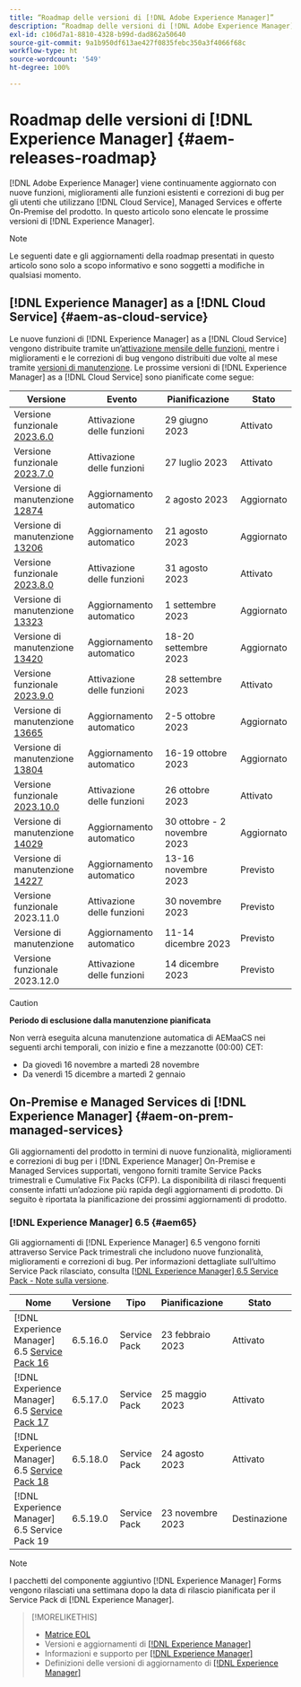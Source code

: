 ```yaml
---
title: “Roadmap delle versioni di [!DNL Adobe Experience Manager]”
description: “Roadmap delle versioni di [!DNL Adobe Experience Manager]”
exl-id: c106d7a1-8810-4328-b99d-dad862a50640
source-git-commit: 9a1b950df613ae427f0835febc350a3f4066f68c
workflow-type: ht
source-wordcount: '549'
ht-degree: 100%

---
```


# Roadmap delle versioni di [!DNL Experience Manager] {#aem-releases-roadmap}

[!DNL Adobe Experience Manager] viene continuamente aggiornato con nuove funzioni, miglioramenti alle funzioni esistenti e correzioni di bug per gli utenti che utilizzano [!DNL Cloud Service], Managed Services e offerte On-Premise del prodotto. In questo articolo sono elencate le prossime versioni di [!DNL Experience Manager].

>[!NOTE]
>
>Le seguenti date e gli aggiornamenti della roadmap presentati in questo articolo sono solo a scopo informativo e sono soggetti a modifiche in qualsiasi momento.

## [!DNL Experience Manager] as a [!DNL Cloud Service] {#aem-as-cloud-service}

Le nuove funzioni di [!DNL Experience Manager] as a [!DNL Cloud Service] vengono distribuite tramite un’[attivazione mensile delle funzioni](https://experienceleague.adobe.com/docs/experience-manager-cloud-service/content/release-notes/release-notes/release-notes-current.html?lang=it), mentre i miglioramenti e le correzioni di bug vengono distribuiti due volte al mese tramite [versioni di manutenzione](https://experienceleague.adobe.com/docs/experience-manager-cloud-service/content/release-notes/maintenance/latest.html?lang=it).
Le prossime versioni di [!DNL Experience Manager] as a [!DNL Cloud Service] sono pianificate come segue:

| Versione | Evento | Pianificazione | Stato |
|---|---|---|---|
| Versione funzionale [2023.6.0](https://experienceleague.adobe.com/docs/experience-manager-cloud-service/content/release-notes/release-notes/2023/release-notes-2023-6-0.html?lang=it) | Attivazione delle funzioni | 29 giugno 2023 | Attivato |
| Versione funzionale [2023.7.0](https://experienceleague.adobe.com/docs/experience-manager-cloud-service/content/release-notes/release-notes/2023/release-notes-2023-7-0.html?lang=it) | Attivazione delle funzioni | 27 luglio 2023 | Attivato |
| Versione di manutenzione [12874](https://experienceleague.adobe.com/docs/experience-manager-cloud-service/content/release-notes/maintenance/2023/2023.8.0.html?lang=it#release-12874) | Aggiornamento automatico | 2 agosto 2023 | Aggiornato |
| Versione di manutenzione [13206](https://experienceleague.adobe.com/docs/experience-manager-cloud-service/content/release-notes/maintenance/2023/2023.8.0.html?lang=it#release-13206) | Aggiornamento automatico | 21 agosto 2023 | Aggiornato |
| Versione funzionale [2023.8.0](https://experienceleague.adobe.com/docs/experience-manager-cloud-service/content/release-notes/release-notes/2023/release-notes-2023-8-0.html?lang=it) | Attivazione delle funzioni | 31 agosto 2023 | Attivato |
| Versione di manutenzione [13323](https://experienceleague.adobe.com/docs/experience-manager-cloud-service/content/release-notes/maintenance/2023/2023.9.0.html?lang=it#release-13323) | Aggiornamento automatico | 1 settembre 2023 | Aggiornato |
| Versione di manutenzione [13420](https://experienceleague.adobe.com/docs/experience-manager-cloud-service/content/release-notes/maintenance/2023/2023.9.0.html?lang=it#release-13420) | Aggiornamento automatico | 18-20 settembre 2023 | Aggiornato |
| Versione funzionale [2023.9.0](https://experienceleague.adobe.com/docs/experience-manager-cloud-service/content/release-notes/release-notes/2023/release-notes-2023-9-0.html?lang=it) | Attivazione delle funzioni | 28 settembre 2023 | Attivato |
| Versione di manutenzione [13665](https://experienceleague.adobe.com/docs/experience-manager-cloud-service/content/release-notes/maintenance/2023/2023.10.0.html?lang=it#release-13665) | Aggiornamento automatico | 2-5 ottobre 2023 | Aggiornato |
| Versione di manutenzione [13804](https://experienceleague.adobe.com/docs/experience-manager-cloud-service/content/release-notes/maintenance/2023/2023.10.0.html?lang=it#release-13804) | Aggiornamento automatico | 16-19 ottobre 2023 | Aggiornato |
| Versione funzionale [2023.10.0](https://experienceleague.adobe.com/docs/experience-manager-cloud-service/content/release-notes/release-notes/release-notes-current.html?lang=it) | Attivazione delle funzioni | 26 ottobre 2023 | Attivato |
| Versione di manutenzione [14029](https://experienceleague.adobe.com/docs/experience-manager-cloud-service/content/release-notes/maintenance/2023/2023.11.0.html?lang=it#release-14029) | Aggiornamento automatico | 30 ottobre - 2 novembre 2023 | Aggiornato |
| Versione di manutenzione [14227](https://experienceleague.adobe.com/docs/experience-manager-cloud-service/content/release-notes/maintenance/latest.html?lang=it) | Aggiornamento automatico | 13-16 novembre 2023 | Previsto |
| Versione funzionale 2023.11.0 | Attivazione delle funzioni | 30 novembre 2023 | Previsto |
| Versione di manutenzione | Aggiornamento automatico | 11-14 dicembre 2023 | Previsto |
| Versione funzionale 2023.12.0 | Attivazione delle funzioni | 14 dicembre 2023 | Previsto |

>[!CAUTION]
>
>**Periodo di esclusione dalla manutenzione pianificata**
>
> Non verrà eseguita alcuna manutenzione automatica di AEMaaCS nei seguenti archi temporali, con inizio e fine a mezzanotte (00:00) CET:
>
>* Da giovedì 16 novembre a martedì 28 novembre
>* Da venerdì 15 dicembre a martedì 2 gennaio

## On-Premise e Managed Services di [!DNL Experience Manager] {#aem-on-prem-managed-services}

Gli aggiornamenti del prodotto in termini di nuove funzionalità, miglioramenti e correzioni di bug per i [!DNL Experience Manager] On-Premise e Managed Services supportati, vengono forniti tramite Service Packs trimestrali e Cumulative Fix Packs (CFP). La disponibilità di rilasci frequenti consente infatti un’adozione più rapida degli aggiornamenti di prodotto. Di seguito è riportata la pianificazione dei prossimi aggiornamenti di prodotto.

### [!DNL Experience Manager] 6.5 {#aem65}

Gli aggiornamenti di [!DNL Experience Manager] 6.5 vengono forniti attraverso Service Pack trimestrali che includono nuove funzionalità, miglioramenti e correzioni di bug. Per informazioni dettagliate sull’ultimo Service Pack rilasciato, consulta [[!DNL Experience Manager] 6.5 Service Pack - Note sulla versione](https://experienceleague.adobe.com/docs/experience-manager-65/release-notes/release-notes.html?lang=it).

| Nome | Versione | Tipo | Pianificazione | Stato |
|---|---|---|---|---|
| [!DNL Experience Manager] 6.5 [Service Pack 16](https://experienceleague.adobe.com/docs/experience-manager-65/release-notes/service-pack/6.5.16.html?lang=it) | 6.5.16.0 | Service Pack | 23 febbraio 2023 | Attivato |
| [!DNL Experience Manager] 6.5 [Service Pack 17](https://experienceleague.adobe.com/docs/experience-manager-65/release-notes/service-pack/6.5.17.html?lang=it) | 6.5.17.0 | Service Pack | 25 maggio 2023 | Attivato |
| [!DNL Experience Manager] 6.5 [Service Pack 18](https://experienceleague.adobe.com/docs/experience-manager-65/release-notes/release-notes.html?lang=it) | 6.5.18.0 | Service Pack | 24 agosto 2023 | Attivato |
| [!DNL Experience Manager] 6.5 Service Pack 19 | 6.5.19.0 | Service Pack | 23 novembre 2023 | Destinazione |

>[!NOTE]
>
>I pacchetti del componente aggiuntivo [!DNL Experience Manager] Forms vengono rilasciati una settimana dopo la data di rilascio pianificata per il Service Pack di [!DNL Experience Manager].

>[!MORELIKETHIS]
>
>* [Matrice EOL](https://helpx.adobe.com/it/support/programs/eol-matrix.html)
>* Versioni e aggiornamenti di [[!DNL Experience Manager] ](https://experienceleague.adobe.com/docs/experience-manager-release-information/aem-release-updates/aem-releases-updates.html?lang=it)
>* Informazioni e supporto per [[!DNL Experience Manager] ](https://experienceleague.adobe.com/docs/experience-manager-cloud-service.html?lang=it)
>* Definizioni delle versioni di aggiornamento di [[!DNL Experience Manager] ](/help/using/update-release-vehicle-definitions.md)
